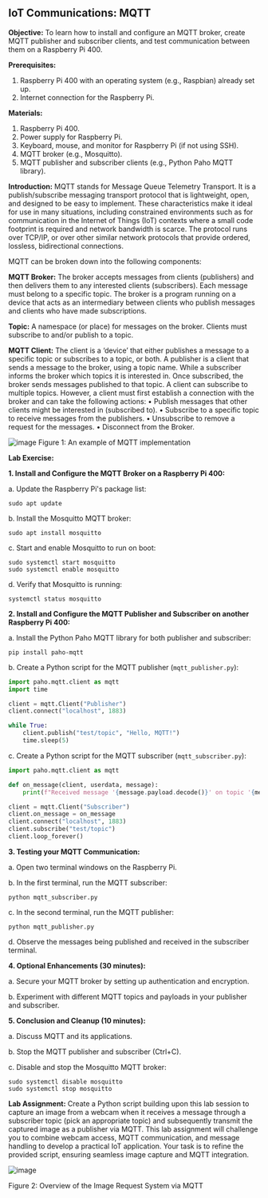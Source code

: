 ## **IoT Communications: MQTT**

**Objective:** To learn how to install and configure an MQTT broker, create MQTT publisher and subscriber clients, and test communication between them on a Raspberry Pi 400.

**Prerequisites:**
1. Raspberry Pi 400 with an operating system (e.g., Raspbian) already set up.
2. Internet connection for the Raspberry Pi.

**Materials:**
1. Raspberry Pi 400.
2. Power supply for Raspberry Pi.
3. Keyboard, mouse, and monitor for Raspberry Pi (if not using SSH).
4. MQTT broker (e.g., Mosquitto).
5. MQTT publisher and subscriber clients (e.g., Python Paho MQTT library).

**Introduction:**
MQTT stands for Message Queue Telemetry Transport. It is a publish/subscribe messaging transport protocol that is lightweight, open, and designed to be easy to implement. These characteristics make it ideal for use in many situations, including constrained environments such as for communication in the Internet of Things (IoT) contexts where a small code footprint is required and network bandwidth is scarce. The protocol runs over TCP/IP, or over other similar network protocols that provide ordered, lossless, bidirectional connections.

MQTT can be broken down into the following components:

**MQTT Broker:** The broker accepts messages from clients (publishers) and then delivers them to any interested clients (subscribers). Each message must belong to a specific topic. The broker is a program running on a device that acts as an intermediary between clients who publish messages and clients who have made subscriptions. 

**Topic:** A namespace (or place) for messages on the broker. Clients must subscribe to and/or publish to a topic.

**MQTT Client:** The client is a ‘device’ that either publishes a message to a specific topic or subscribes to a topic, or both. A publisher is a client that sends a message to the broker, using a topic name. While a subscriber informs the broker which topics it is interested in. Once subscribed, the broker sends messages published to that topic. A client can subscribe to multiple topics. However, a client must first establish a connection with the broker and can take the following actions:
•    Publish messages that other clients might be interested in (subscribed to).
•    Subscribe to a specific topic to receive messages from the publishers.
•    Unsubscribe to remove a request for the messages.
•    Disconnect from the Broker.

![image](https://github.com/drfuzzi/INF2009_IoTComms/assets/108112390/cfa167ee-d747-45ee-be2f-90c795415767)
Figure 1: An example of MQTT implementation

**Lab Exercise:**

**1. Install and Configure the MQTT Broker on a Raspberry Pi 400:**

   a. Update the Raspberry Pi's package list:
   ```
   sudo apt update
   ```

   b. Install the Mosquitto MQTT broker:
   ```
   sudo apt install mosquitto
   ```

   c. Start and enable Mosquitto to run on boot:
   ```
   sudo systemctl start mosquitto
   sudo systemctl enable mosquitto
   ```

   d. Verify that Mosquitto is running:
   ```
   systemctl status mosquitto
   ```

**2. Install and Configure the MQTT Publisher and Subscriber on another Raspberry Pi 400:**

   a. Install the Python Paho MQTT library for both publisher and subscriber:
   ```
   pip install paho-mqtt
   ```

   b. Create a Python script for the MQTT publisher (`mqtt_publisher.py`):
   ```python
   import paho.mqtt.client as mqtt
   import time

   client = mqtt.Client("Publisher")
   client.connect("localhost", 1883)

   while True:
       client.publish("test/topic", "Hello, MQTT!")
       time.sleep(5)
   ```

   c. Create a Python script for the MQTT subscriber (`mqtt_subscriber.py`):
   ```python
   import paho.mqtt.client as mqtt

   def on_message(client, userdata, message):
       print(f"Received message '{message.payload.decode()}' on topic '{message.topic}'")

   client = mqtt.Client("Subscriber")
   client.on_message = on_message
   client.connect("localhost", 1883)
   client.subscribe("test/topic")
   client.loop_forever()
   ```

**3. Testing your MQTT Communication:**

   a. Open two terminal windows on the Raspberry Pi.

   b. In the first terminal, run the MQTT subscriber:
   ```
   python mqtt_subscriber.py
   ```

   c. In the second terminal, run the MQTT publisher:
   ```
   python mqtt_publisher.py
   ```

   d. Observe the messages being published and received in the subscriber terminal.

**4. Optional Enhancements (30 minutes):**

   a. Secure your MQTT broker by setting up authentication and encryption.

   b. Experiment with different MQTT topics and payloads in your publisher and subscriber.

**5. Conclusion and Cleanup (10 minutes):**

   a. Discuss MQTT and its applications.

   b. Stop the MQTT publisher and subscriber (Ctrl+C).

   c. Disable and stop the Mosquitto MQTT broker:
   ```
   sudo systemctl disable mosquitto
   sudo systemctl stop mosquitto
   ```

**Lab Assignment:**
Create a Python script building upon this lab session to capture an image from a webcam when it receives a message through a subscriber topic (pick an appropriate topic) and subsequently transmit the captured image as a publisher via MQTT. This lab assignment will challenge you to combine webcam access, MQTT communication, and message handling to develop a practical IoT application. Your task is to refine the provided script, ensuring seamless image capture and MQTT integration.

![image](https://github.com/drfuzzi/INF2009_MQTT/assets/108112390/bd2e0190-e973-4565-b8bb-1311d804a436)

Figure 2: Overview of the Image Request System via MQTT

